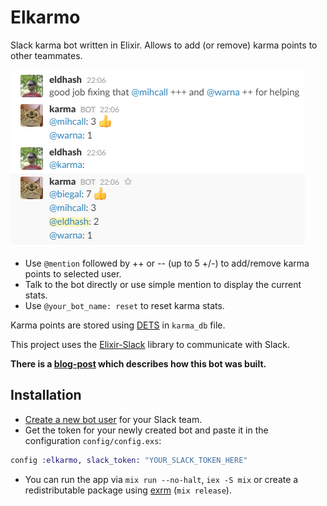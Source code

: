 # Elkarmo

Slack karma bot written in Elixir. Allows to add (or remove) karma points to other teammates.

![screenshot](sshot.png)

* Use `@mention` followed by ++ or -- (up to 5 +/-) to add/remove karma points to selected user.
* Talk to the bot directly or use simple mention to display the current stats.
* Use `@your_bot_name: reset` to reset karma stats.

Karma points are stored using [DETS](http://erlang.org/doc/man/dets.html) in `karma_db` file.

This project uses the [Elixir-Slack](https://github.com/BlakeWilliams/Elixir-Slack) library to communicate with Slack.

**There is a [blog-post](http://happyteam.io/blog/2016/10/03/how-to-build-karma-slack-bot-in-elixir/) which describes how this bot was built.**

## Installation

* [Create a new bot user](https://my.slack.com/services/new/bot) for your Slack team.
* Get the token for your newly created bot and paste it in the configuration `config/config.exs`:
```elixir
config :elkarmo, slack_token: "YOUR_SLACK_TOKEN_HERE"
```
* You can run the app via `mix run --no-halt`, `iex -S mix` or create a redistributable package using [exrm](https://exrm.readme.io) (`mix release`).
